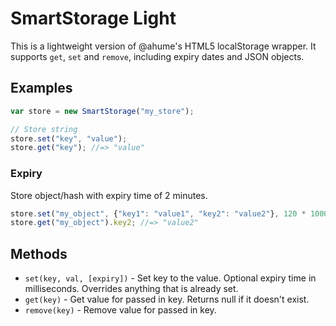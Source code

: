 SmartStorage Light
==================

This is a lightweight version of @ahume's HTML5 localStorage wrapper. It supports `get`, `set` and `remove`, including expiry dates and JSON objects.

Examples
--------

```javascript
var store = new SmartStorage("my_store");

// Store string
store.set("key", "value");
store.get("key"); //=> "value"
```

### Expiry

Store object/hash with expiry time of 2 minutes.

```javascript
store.set("my_object", {"key1": "value1", "key2": "value2"}, 120 * 1000);   // Expires in 120*1000 = 2 minutes.
store.get("my_object").key2; //=> "value2"
```

Methods
-------

* `set(key, val, [expiry])` - Set key to the value. Optional expiry time in milliseconds. Overrides anything that is already set.
* `get(key)` - Get value for passed in key. Returns null if it doesn't exist.
* `remove(key)` - Remove value for passed in key.
